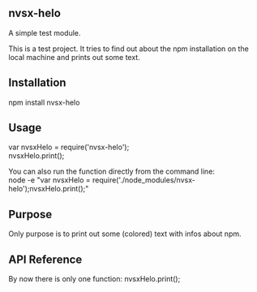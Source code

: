 ## nvsx-helo

A simple test module. 

This is a test project. It tries to find out about the npm installation on the local machine and prints out some text.

## Installation

npm install nvsx-helo

## Usage 

var nvsxHelo = require('nvsx-helo');  
nvsxHelo.print();

You can also run the function directly from the command line:   
node -e "var nvsxHelo = require('./node_modules/nvsx-helo');nvsxHelo.print();"

## Purpose

Only purpose is to print out some (colored) text with infos about npm.

## API Reference

By now there is only one function: nvsxHelo.print();

